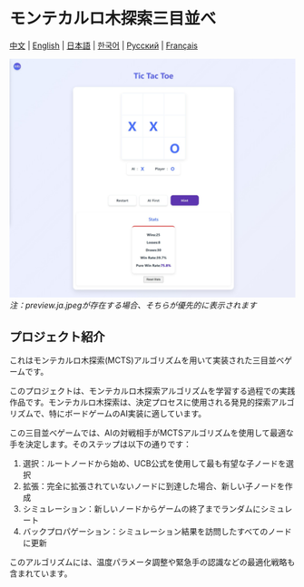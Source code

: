 # モンテカルロ木探索三目並べ

[中文](README.zh-CN.md) | [English](README.md) | [日本語](#日本語) | [한국어](README.ko.md) | [Русский](README.ru.md) | [Français](README.fr.md)

![ゲームプレビュー](preview.jpeg)
*注：preview.ja.jpegが存在する場合、そちらが優先的に表示されます*

## プロジェクト紹介

これはモンテカルロ木探索(MCTS)アルゴリズムを用いて実装された三目並べゲームです。

このプロジェクトは、モンテカルロ木探索アルゴリズムを学習する過程での実践作品です。モンテカルロ木探索は、決定プロセスに使用される発見的探索アルゴリズムで、特にボードゲームのAI実装に適しています。

この三目並べゲームでは、AIの対戦相手がMCTSアルゴリズムを使用して最適な手を決定します。そのステップは以下の通りです：
1. 選択：ルートノードから始め、UCB公式を使用して最も有望な子ノードを選択
2. 拡張：完全に拡張されていないノードに到達した場合、新しい子ノードを作成
3. シミュレーション：新しいノードからゲームの終了までランダムにシミュレート
4. バックプロパゲーション：シミュレーション結果を訪問したすべてのノードに更新

このアルゴリズムには、温度パラメータ調整や緊急手の認識などの最適化戦略も含まれています。 